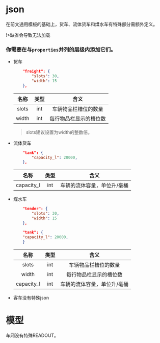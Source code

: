 # json
在前文通用模板的基础上，货车、流体货车和煤水车有特殊部分需额外定义。

!>缺省会导致无法加载



### 你需要在与`properties`并列的层级内添加它们。

* 货车
    
    ```json
        "freight": {
            "slots": 30,
            "width": 15
        },
    ```
    |  名称   | 类型  |     	含义     |
    |:-----:|:---:|:-----------:|
    | slots | int | 车辆物品栏槽位的数量  |
    | width | int | 每行物品栏显示的槽位数 |
    
    >slots建议设置为width的整数倍。

* 流体货车
    
    ```json
        "tank": {
            "capacity_l": 20000,
        },
    ```
    
    |     名称     | 类型  |      	含义       |
    |:----------:|:---:|:--------------:|
    | capacity_l | int | 车辆的流体容量，单位升/毫桶 |

* 煤水车

    ```json
        "tender": {
            "slots": 30,
            "width": 15
        },
    
        "tank": {
        "capacity_l": 20000,
        }
    ```

    |     名称     | 类型  |      	含义       |
    |:----------:|:---:|:--------------:|
    |   slots    | int |   车辆物品栏槽位的数量   |
    |   width    | int |  每行物品栏显示的槽位数   |
    | capacity_l | int | 车辆的流体容量，单位升/毫桶 |

* 客车没有特殊json
# 模型

车厢没有特殊READOUT。
